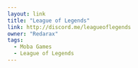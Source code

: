 ```yaml
---
layout: link
title: "League of Legends"
link: http://discord.me/leagueoflegends
owner: "Redarax"
tags: 
  - Moba Games
  - League of Legends
---
```


